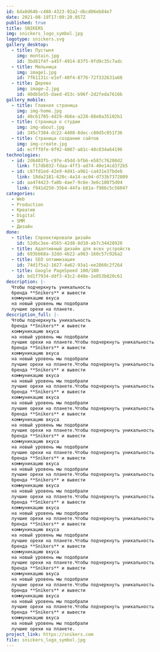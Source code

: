 ```yaml
---
id: 6da0d64b-c488-4323-92a2-dbcd06eb84e7
date: 2021-08-19T17:09:20.057Z
published: true
title: SNIKERS
img: snickers_logo_symbol.jpg
logotype: snickers.svg
gallery_desktop:
  - title: Пустыня
    img: montain.jpg
    id: 3bd81f4f-a45f-4914-83f5-9fd9c35c7adc
  - title: Мельница
    img: image1.jpg
    id: 7f61131c-e1ef-40f4-8776-72f332631a68
  - title: Дерево
    img: image-2.jpg
    id: 40db5e55-daed-453c-b96f-2d2feda7616b
gallery_mobile:
  - title: Главная страница
    img: img-home.jpg
    id: 48c61705-4d29-4b6e-a228-88e0a35102b1
  - title: Страница о студии
    img: img-about.jpg
    id: 345c7304-dc22-4408-8dec-c80d5c051f36
  - title: Страница создание сайтов
    img: img-create.jpg
    id: ecfff8fe-8f92-4007-a81c-40c034a64196
technologies:
  - id: 2d6403fb-c97e-45dd-bfb6-e587c76208d2
    link: f17db032-fdaa-4ff3-ad74-40e14cd372b5
  - id: c87fd1ed-42e9-4d41-a961-ca431e37bdeb
    link: 18da2181-620c-4a14-ac04-d733b7372809
  - id: aa474423-fa0b-4ae7-9c6e-3e6c10075d04
    link: f941d250-35b4-44fa-b81a-f986c5c56047
categories:
  - Web
  - Production
  - Креатив
  - Digital
  - SMM
  - Дизайн
done:
  - title: Спроектировали дизайн
    id: 52dbc3ee-4565-42d8-8d10-ab7c34428920
  - title: Адаптивный дизайн для всех устройств
    id: 693bb68a-32dd-4b22-a963-160c57c926a2
  - title: SEO оптимизация
    id: 74d1f5a2-1627-4a62-93a1-ee2860c2f264
  - title: Google PageSpeed 100/100
    id: bd1f7934-ddf3-43c2-840e-1e853b020c61
description: |-
  Чтобы подчеркнуть уникальность 
  бренда **Snikers** и вывести 
  коммуникацию вкуса 
  на новый уровень мы подобрали 
  лучшие орехи на планете.
description_full: |-
  Чтобы подчеркнуть уникальность 
  бренда **Snikers** и вывести 
  коммуникацию вкуса 
  на новый уровень мы подобрали 
  лучшие орехи на планете.Чтобы подчеркнуть уникальность 
  бренда **Snikers** и вывести 
  коммуникацию вкуса 
  на новый уровень мы подобрали 
  лучшие орехи на планете.Чтобы подчеркнуть уникальность 
  бренда **Snikers** и вывести 
  коммуникацию вкуса 
  на новый уровень мы подобрали 
  лучшие орехи на планете.Чтобы подчеркнуть уникальность 
  бренда **Snikers** и вывести 
  коммуникацию вкуса 
  на новый уровень мы подобрали 
  лучшие орехи на планете.Чтобы подчеркнуть уникальность 
  бренда **Snikers** и вывести 
  коммуникацию вкуса 
  на новый уровень мы подобрали 
  лучшие орехи на планете.Чтобы подчеркнуть уникальность 
  бренда **Snikers** и вывести 
  коммуникацию вкуса 
  на новый уровень мы подобрали 
  лучшие орехи на планете.Чтобы подчеркнуть уникальность 
  бренда **Snikers** и вывести 
  коммуникацию вкуса 
  на новый уровень мы подобрали 
  лучшие орехи на планете.Чтобы подчеркнуть уникальность 
  бренда **Snikers** и вывести 
  коммуникацию вкуса 
  на новый уровень мы подобрали 
  лучшие орехи на планете.Чтобы подчеркнуть уникальность 
  бренда **Snikers** и вывести 
  коммуникацию вкуса 
  на новый уровень мы подобрали 
  лучшие орехи на планете.Чтобы подчеркнуть уникальность 
  бренда **Snikers** и вывести 
  коммуникацию вкуса 
  на новый уровень мы подобрали 
  лучшие орехи на планете.Чтобы подчеркнуть уникальность 
  бренда **Snikers** и вывести 
  коммуникацию вкуса 
  на новый уровень мы подобрали 
  лучшие орехи на планете.Чтобы подчеркнуть уникальность 
  бренда **Snikers** и вывести 
  коммуникацию вкуса 
  на новый уровень мы подобрали 
  лучшие орехи на планете.Чтобы подчеркнуть уникальность 
  бренда **Snikers** и вывести 
  коммуникацию вкуса 
  на новый уровень мы подобрали 
  лучшие орехи на планете.Чтобы подчеркнуть уникальность 
  бренда **Snikers** и вывести 
  коммуникацию вкуса 
  на новый уровень мы подобрали 
  лучшие орехи на планете.
project_link: https://snikers.com
file: snickers_logo_symbol.jpg
---
```


